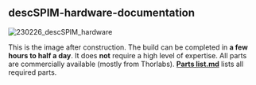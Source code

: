 ## descSPIM-hardware-documentation

![230226_descSPIM_hardware](https://user-images.githubusercontent.com/98086219/221413856-c2b866a3-955a-4e53-b62b-0597dc6fa1ba.jpg)

This is the image after construction. The build can be completed in **a few hours to half a day**. It does **not** require a high level of expertise. All parts are commercially available (mostly from Thorlabs).
**[Parts list.md](https://github.com/dbsb-juntendo/descSPIM/blob/main/Parts%20list.md)** lists all required parts.
